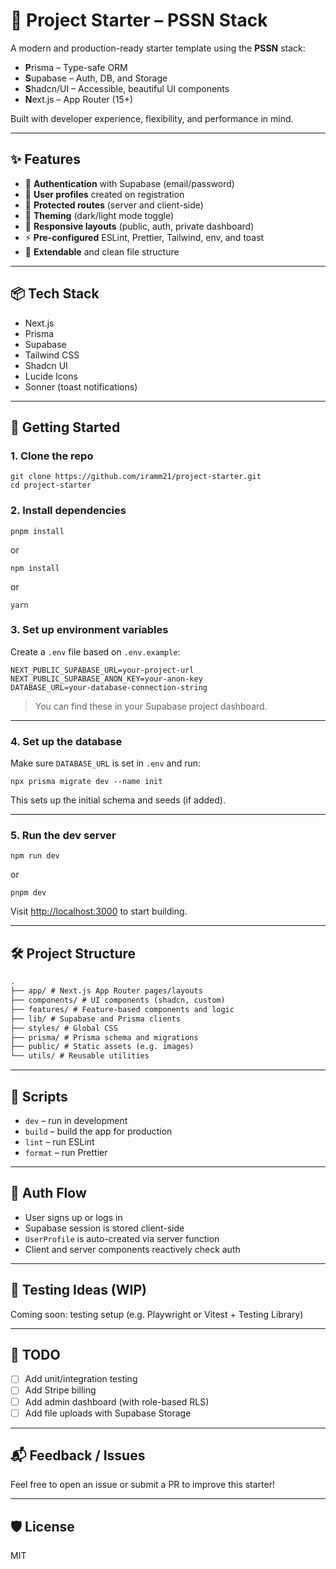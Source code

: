 # 🧪 Project Starter – PSSN Stack

A modern and production-ready starter template using the **PSSN** stack:

- **P**risma – Type-safe ORM
- **S**upabase – Auth, DB, and Storage
- **S**hadcn/UI – Accessible, beautiful UI components
- **N**ext.js – App Router (15+)

Built with developer experience, flexibility, and performance in mind.

---

## ✨ Features

- 🔐 **Authentication** with Supabase (email/password)
- 👤 **User profiles** created on registration
- 🔄 **Protected routes** (server and client-side)
- 🎨 **Theming** (dark/light mode toggle)
- 🧱 **Responsive layouts** (public, auth, private dashboard)
- ⚡ **Pre-configured** ESLint, Prettier, Tailwind, env, and toast
- 🚀 **Extendable** and clean file structure

---

## 📦 Tech Stack

- Next.js
- Prisma
- Supabase
- Tailwind CSS
- Shadcn UI
- Lucide Icons
- Sonner (toast notifications)

---

## 🚀 Getting Started

### 1. Clone the repo

```git
git clone https://github.com/iramm21/project-starter.git
cd project-starter
```

### 2. Install dependencies

```pnpm
pnpm install
```

or

```npm
npm install
```

or

```yarn
yarn
```

### 3. Set up environment variables

Create a `.env` file based on `.env.example`:

```.env
NEXT_PUBLIC_SUPABASE_URL=your-project-url
NEXT_PUBLIC_SUPABASE_ANON_KEY=your-anon-key
DATABASE_URL=your-database-connection-string
```

> You can find these in your Supabase project dashboard.

---

### 4. Set up the database

Make sure `DATABASE_URL` is set in `.env` and run:

```npx
npx prisma migrate dev --name init
```

This sets up the initial schema and seeds (if added).

---

### 5. Run the dev server

```npm
npm run dev
```

or

```pnpm
pnpm dev
```

Visit [http://localhost:3000](http://localhost:3000) to start building.

---

## 🛠 Project Structure

```md
.
├── app/ # Next.js App Router pages/layouts
├── components/ # UI components (shadcn, custom)
├── features/ # Feature-based components and logic
├── lib/ # Supabase and Prisma clients
├── styles/ # Global CSS
├── prisma/ # Prisma schema and migrations
├── public/ # Static assets (e.g. images)
└── utils/ # Reusable utilities
```

---

## 📄 Scripts

- `dev` – run in development
- `build` – build the app for production
- `lint` – run ESLint
- `format` – run Prettier

---

## 🧩 Auth Flow

- User signs up or logs in
- Supabase session is stored client-side
- `UserProfile` is auto-created via server function
- Client and server components reactively check auth

---

## 🧪 Testing Ideas (WIP)

Coming soon: testing setup (e.g. Playwright or Vitest + Testing Library)

---

## 🧼 TODO

- [ ] Add unit/integration testing
- [ ] Add Stripe billing
- [ ] Add admin dashboard (with role-based RLS)
- [ ] Add file uploads with Supabase Storage

---

## 📬 Feedback / Issues

Feel free to open an issue or submit a PR to improve this starter!

---

## 🛡 License

MIT
